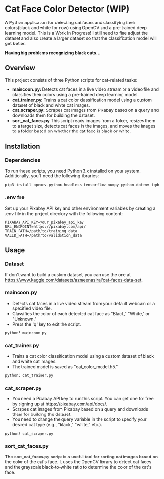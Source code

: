 # Cat Face Color Detector (WIP)

A Python application for detecting cat faces and classifying their colors(black and white for now) using OpenCV and a pre-trained deep learning model. This is a Work In Progress!
I still need to fine adjust the dataset and also create a larger dataset so that the classification model will get better.

**Having big problems recognizing black cats...**

## Overview

This project consists of three Python scripts for cat-related tasks:

- **maincoon.py:** Detects cat faces in a live video stream or a video file and classifies their colors using a pre-trained deep learning model.
- **cat_trainer.py:** Trains a cat color classification model using a custom dataset of black and white cat images.
- **cat_scraper.py:** Scrapes cat images from Pixabay based on a query and downloads them for building the dataset.
- **sort_cat_faces.py** This script reads images from a folder, resizes them to a target size, detects cat faces in the images, and moves the images to a folder based on whether the cat face is black or white.

## Installation

### Dependencies
To run these scripts, you need Python 3.x installed on your system. Additionally, you'll need the following libraries:

```bash
pip3 install opencv-python-headless tensorflow numpy python-dotenv tqdm requests
``````

### .env file
Set up your Pixabay API key and other environment variables by creating a .env file in the project directory with the following content:
```env
PIXABAY_API_KEY=your_pixabay_api_key
URL_ENDPOINT=https://pixabay.com/api/
TRAIN_PATH=/path/to/training_data
VALID_PATH=/path/to/validation_data
```

## Usage

### Dataset
If don't want to build a custom dataset, you can use the one at https://www.kaggle.com/datasets/azmeenasiraj/cat-faces-data-set.

### maincoon.py

* Detects cat faces in a live video stream from your default webcam or a specified video file.
* Classifies the color of each detected cat face as "Black," "White," or "Unknown."
* Press the 'q' key to exit the script.

```bash
python3 maincoon.py
```

### cat_trainer.py

* Trains a cat color classification model using a custom dataset of black and white cat images.
* The trained model is saved as "cat_color_model.h5."

```bash
python3 cat_trainer.py
```

### cat_scraper.py

* You need a Pixabay API key to run this script. You can get one for free by signing up at https://pixabay.com/api/docs/.
* Scrapes cat images from Pixabay based on a query and downloads them for building the dataset.
* You need to change the query variable in the script to specify your desired cat type (e.g., "black," "white," etc.).

```bash
python3 cat_scraper.py
```

### sort_cat_faces.py
The sort_cat_faces.py script is a useful tool for sorting cat images based on the color of the cat's face. It uses the OpenCV library to detect cat faces and the grayscale black-to-white ratio to determine the color of the cat's face.
